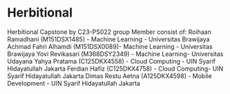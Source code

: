 # Herbitional
Herbitional Capstone by C23-PS022 group
Member consist of:
Roihaan Ramadhani (M151DSX1485) - Machine Learning - Universitas Brawijaya
Achmad Fahri Alhamdi (M151DSX0089)- Machine Learning - Universitas Brawijaya
Yovi Revikasari (M368DSY2349) - Machine Learning- Universitas Udayana
Yahya Pratama (C125DKX4558) - Cloud Computing - UIN Syarif Hidayatullah Jakarta
Ferdian Hafiz (C125DKX4758) - Cloud Computing- UIN Syarif Hidayatullah Jakarta
Dimas Restu Aetna (A125DKX4598) - Mobile Development - UIN Syarif Hidayatullah Jakarta
